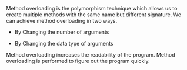 Method overloading is the polymorphism technique which allows us to
create multiple methods with the same name but different signature. We
can achieve method overloading in two ways.

-   By Changing the number of arguments

-   By Changing the data type of arguments

Method overloading increases the readability of the program. Method
overloading is performed to figure out the program quickly.